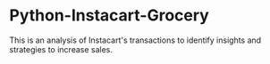 # Python-Instacart-Grocery
This is an analysis of Instacart's transactions to identify insights and strategies to increase sales.
